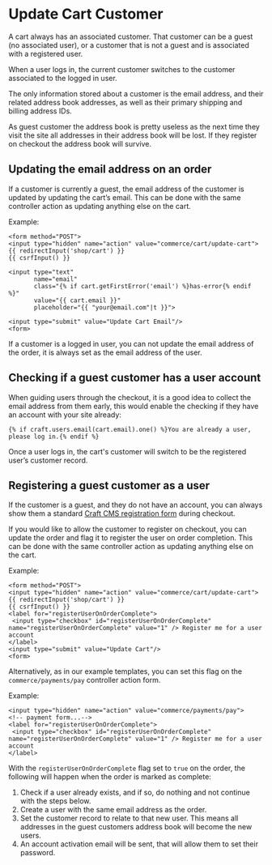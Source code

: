 # Update Cart Customer

A cart always has an associated customer. That customer can be a guest (no associated user), or a customer that is not a guest 
and is associated with a registered user.

When a user logs in, the current customer switches to the customer associated to the logged in user.

The only information stored about a customer is the email address, and their related address book addresses, as well as their 
primary shipping and billing address IDs.

As guest customer the address book is pretty useless as the next time they visit the site 
all addresses in their address book will be lost. If they register on checkout the address book will survive. 

## Updating the email address on an order

If a customer is currently a guest, the email address of the customer is updated by updating the cart’s email. This can be done with 
the same controller action as updating anything else on the cart.

Example:

```twig
<form method="POST">
<input type="hidden" name="action" value="commerce/cart/update-cart">
{{ redirectInput('shop/cart') }}
{{ csrfInput() }}

<input type="text"
       name="email"
       class="{% if cart.getFirstError('email') %}has-error{% endif %}"
       value="{{ cart.email }}"
       placeholder="{{ "your@email.com"|t }}">
       
<input type="submit" value="Update Cart Email"/>
<form>
```
If a customer is a logged in user, you can not update the email address of the order, it is always set as the email 
address of the user.

## Checking if a guest customer has a user account

When guiding users through the checkout, it is a good idea to collect the email address from them early, this would 
enable the checking if they have an account with your site already:

```twig
{% if craft.users.email(cart.email).one() %}You are already a user, please log in.{% endif %}
```
Once a user logs in, the cart's customer will switch to be the registered user’s customer record.

## Registering a guest customer as a user

If the customer is a guest, and they do not have an account, you can always show them a standard [Craft CMS registration 
form](/v3/dev/examples/user-registration-form.html) during checkout.

If you would like to allow the customer to register on checkout, you can update the order and flag it to register the user on 
order completion. This can be done with the same controller action as updating anything else on the cart.

Example:

 ```twig
<form method="POST">
 <input type="hidden" name="action" value="commerce/cart/update-cart">
 {{ redirectInput('shop/cart') }}
 {{ csrfInput() }}
 <label for="registerUserOnOrderComplete">
  <input type="checkbox" id="registerUserOnOrderComplete" name="registerUserOnOrderComplete" value="1" /> Register me for a user account
 </label>
 <input type="submit" value="Update Cart"/>
<form>
 ```
 
 Alternatively, as in our example templates, you can set this flag on the `commerce/payments/pay` controller action form.
 
 Example:
 
```twig
<input type="hidden" name="action" value="commerce/payments/pay">
<!-- payment form...-->
<label for="registerUserOnOrderComplete">
 <input type="checkbox" id="registerUserOnOrderComplete" name="registerUserOnOrderComplete" value="1" /> Register me for a user account
</label>
```

With the `registerUserOnOrderComplete` flag set to `true` on the order, the following will happen when the order is marked as complete:

1. Check if a user already exists, and if so, do nothing and not continue with the steps below.
2. Create a user with the same email address as the order.
3. Set the customer record to relate to that new user. This means all addresses in the guest customers address book will become the new users.
4. An account activation email will be sent, that will allow them to set their password.